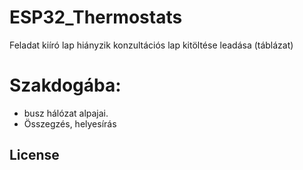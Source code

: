 # ESP32_Thermostats

Feladat kiíró lap hiányzik
konzultációs lap kitöltése leadása (táblázat)

# Szakdogába:
  - busz hálózat alpajai.
  - Összegzés, helyesírás

## License


